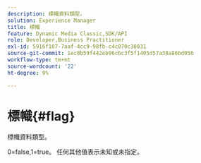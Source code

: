 ```yaml
---
description: 標幟資料類型。
solution: Experience Manager
title: 標幟
feature: Dynamic Media Classic,SDK/API
role: Developer,Business Practitioner
exl-id: 5916f107-7aaf-4cc9-98fb-c4c070c38031
source-git-commit: 1ec8b59f442eb96c6c3f5f1405d57a38a86bd056
workflow-type: tm+mt
source-wordcount: '22'
ht-degree: 9%

---
```


# 標幟{#flag}

標幟資料類型。

0=false,1=true。 任何其他值表示未知或未指定。
